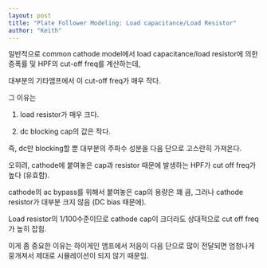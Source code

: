 ```yaml
---
layout: post
title: "Plate Follower Modeling: Load capacitance/Load Resistor"
author: "Keith"
---
```



일반적으로 common cathode model에서 load capacitance/load resistor에 의한 증폭률 및 HPF의 cut-off freq를 계산하는데,




대부분의 기타앰프에서 이 cut-off freq가 매우 작다. 




그 이유는




1) load resistor가 매우 크다.

2) dc blocking cap의 값은 작다.




즉, dc만 blocking할 뿐 대부분의 주파수 성분을 다음 단으로 고스란히 가져온다. 




오히려, cathode에 붙여놓은 cap과 resistor 때문에 발생하는 HPF가 cut off freq가 높다 (유효함).




cathode의 ac bypass를 위해서 붙여놓은 cap의 용량은 꽤 큼, 그러나 cathode resistor가 대부분 크지 않음 (DC bias 때문에). 




Load resistor의 1/100수준이므로 cathode cap이 크더라도 상대적으로 cut off freq가 높히 잡힘. 




이게 좀 중요한 이유는 하이게인 앰프에서 저음이 다음 단으로 많이 전달되면 엄청나게 뭉개져서 제대로 시뮬레이션이 되지 않기 때문임.








